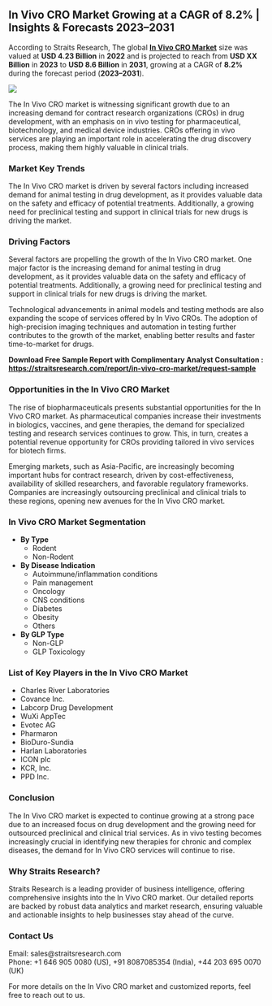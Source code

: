 <h2>In Vivo CRO Market Growing at a CAGR of 8.2% | Insights &amp; Forecasts 2023&ndash;2031</h2>
<p>According to Straits Research, The global <strong><a href="https://straitsresearch.com/report/in-vivo-cro-market">In Vivo CRO Market</a></strong>&nbsp;size was valued at <strong>USD 4.23 Billion</strong> in <strong>2022</strong> and is projected to reach from <strong>USD XX Billion</strong> in <strong>2023</strong> to <strong>USD 8.6 Billion</strong> in <strong>2031</strong>, growing at a CAGR of <strong>8.2%</strong> during the forecast period (<strong>2023&ndash;2031</strong>).</p>
<img src="https://blogger.googleusercontent.com/img/b/R29vZ2xl/AVvXsEi8vTz6rJQ0BU-zaIggYV6-sSMLyFMxxOqxL47finS8yvIIynz9p-qoQhMLKgqRaOnNh_O_qGoqRVACYw9lKtQND-Kzt5yRpjIhUkSZUESwuYl8IURf2WTlna86eMO8N5FtOuZBHwYPZ8J0N7gWeht_4yHDoz1MfW498ZFQudGlFuZQNL-MpBMXrfkQxw/s700/7.jpg">
<p>The In Vivo CRO market is witnessing significant growth due to an increasing demand for contract research organizations (CROs) in drug development, with an emphasis on in vivo testing for pharmaceutical, biotechnology, and medical device industries. CROs offering in vivo services are playing an important role in accelerating the drug discovery process, making them highly valuable in clinical trials.</p>
<h3>Market Key Trends</h3>
<p>The In Vivo CRO market is driven by several factors including increased demand for animal testing in drug development, as it provides valuable data on the safety and efficacy of potential treatments. Additionally, a growing need for preclinical testing and support in clinical trials for new drugs is driving the market.</p>
<h3>Driving Factors</h3>
<p>Several factors are propelling the growth of the In Vivo CRO market. One major factor is the increasing demand for animal testing in drug development, as it provides valuable data on the safety and efficacy of potential treatments. Additionally, a growing need for preclinical testing and support in clinical trials for new drugs is driving the market.</p>
<p>Technological advancements in animal models and testing methods are also expanding the scope of services offered by In Vivo CROs. The adoption of high-precision imaging techniques and automation in testing further contributes to the growth of the market, enabling better results and faster time-to-market for drugs.</p>
<p><strong>Download Free Sample Report with&nbsp;Complimentary Analyst Consultation : <a href="https://straitsresearch.com/report/in-vivo-cro-market/request-sample">https://straitsresearch.com/report/in-vivo-cro-market/request-sample</a><br /></strong></p>
<h3>Opportunities in the In Vivo CRO Market</h3>
<p>The rise of biopharmaceuticals presents substantial opportunities for the In Vivo CRO market. As pharmaceutical companies increase their investments in biologics, vaccines, and gene therapies, the demand for specialized testing and research services continues to grow. This, in turn, creates a potential revenue opportunity for CROs providing tailored in vivo services for biotech firms.</p>
<p>Emerging markets, such as Asia-Pacific, are increasingly becoming important hubs for contract research, driven by cost-effectiveness, availability of skilled researchers, and favorable regulatory frameworks. Companies are increasingly outsourcing preclinical and clinical trials to these regions, opening new avenues for the In Vivo CRO market.</p>
<h3>In Vivo CRO Market Segmentation</h3>
<ul>
<li><strong>By Type</strong>
<ul>
<li>Rodent</li>
<li>Non-Rodent</li>
</ul>
</li>
<li><strong>By Disease Indication</strong>
<ul>
<li>Autoimmune/inflammation conditions</li>
<li>Pain management</li>
<li>Oncology</li>
<li>CNS conditions</li>
<li>Diabetes</li>
<li>Obesity</li>
<li>Others</li>
</ul>
</li>
<li><strong>By GLP Type</strong>
<ul>
<li>Non-GLP</li>
<li>GLP Toxicology</li>
</ul>
</li>
</ul>
<h3>List of Key Players in the In Vivo CRO Market</h3>
<ul>
<li>Charles River Laboratories</li>
<li>Covance Inc.</li>
<li>Labcorp Drug Development</li>
<li>WuXi AppTec</li>
<li>Evotec AG</li>
<li>Pharmaron</li>
<li>BioDuro-Sundia</li>
<li>Harlan Laboratories</li>
<li>ICON plc</li>
<li>KCR, Inc.</li>
<li>PPD Inc.</li>
</ul>
<h3>Conclusion</h3>
<p>The In Vivo CRO market is expected to continue growing at a strong pace due to an increased focus on drug development and the growing need for outsourced preclinical and clinical trial services. As in vivo testing becomes increasingly crucial in identifying new therapies for chronic and complex diseases, the demand for In Vivo CRO services will continue to rise.</p>
<h3>Why Straits Research?</h3>
<p>Straits Research is a leading provider of business intelligence, offering comprehensive insights into the In Vivo CRO market. Our detailed reports are backed by robust data analytics and market research, ensuring valuable and actionable insights to help businesses stay ahead of the curve.</p>
<h3><strong>Contact Us</strong></h3>
<p>Email:&nbsp;<a rel="">sales@straitsresearch.com</a><br />Phone: +1 646 905 0080 (US), +91 8087085354 (India), +44 203 695 0070 (UK)</p>
<p>For more details on the In Vivo CRO market and customized reports, feel free to reach out to us.</p>
